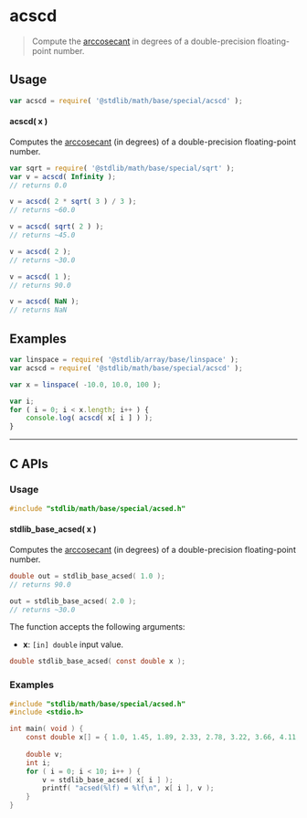 <!--

@license Apache-2.0

Copyright (c) 2024 The Stdlib Authors.

Licensed under the Apache License, Version 2.0 (the "License");
you may not use this file except in compliance with the License.
You may obtain a copy of the License at

   http://www.apache.org/licenses/LICENSE-2.0

Unless required by applicable law or agreed to in writing, software
distributed under the License is distributed on an "AS IS" BASIS,
WITHOUT WARRANTIES OR CONDITIONS OF ANY KIND, either express or implied.
See the License for the specific language governing permissions and
limitations under the License.

-->

# acscd

> Compute the [arccosecant][arccosecant] in degrees of a double-precision floating-point number.

<section class="usage">

## Usage

```javascript
var acscd = require( '@stdlib/math/base/special/acscd' );
```

#### acscd( x )

Computes the [arccosecant][arccosecant] (in degrees) of a double-precision floating-point number.

```javascript
var sqrt = require( '@stdlib/math/base/special/sqrt' );
var v = acscd( Infinity );
// returns 0.0

v = acscd( 2 * sqrt( 3 ) / 3 );
// returns ~60.0

v = acscd( sqrt( 2 ) );
// returns ~45.0

v = acscd( 2 );
// returns ~30.0

v = acscd( 1 );
// returns 90.0

v = acscd( NaN );
// returns NaN
```

</section>

<!-- /.usage -->

<section class="examples">

## Examples

<!-- eslint no-undef: "error" -->

```javascript
var linspace = require( '@stdlib/array/base/linspace' );
var acscd = require( '@stdlib/math/base/special/acscd' );

var x = linspace( -10.0, 10.0, 100 );

var i;
for ( i = 0; i < x.length; i++ ) {
    console.log( acscd( x[ i ] ) );
}
```

</section>

<!-- /.examples -->

<!-- C interface documentation. -->

* * *

<section class="c">

## C APIs

<!-- Section to include introductory text. Make sure to keep an empty line after the intro `section` element and another before the `/section` close. -->

<section class="intro">

</section>

<!-- /.intro -->

<!-- C usage documentation. -->

<csetion class="usage">

### Usage

```c
#include "stdlib/math/base/special/acsed.h"
```

#### stdlib_base_acsed( x )

Computes the [arccosecant][arccosecant] (in degrees) of a double-precision floating-point number.

```c
double out = stdlib_base_acsed( 1.0 );
// returns 90.0

out = stdlib_base_acsed( 2.0 );
// returns ~30.0
```

The function accepts the following arguments:

-   **x**: `[in] double` input value.

```c
double stdlib_base_acsed( const double x );
```

</section>

<!-- /.usage -->

<!-- C API usage notes. Make sure to keep an empty line after the `section` element and another before the `/section` close. -->

<section class="notes">

</section>

<!-- /.notes -->

<!-- C API usage examples. -->

<section class="examples">

### Examples

```c
#include "stdlib/math/base/special/acsed.h"
#include <stdio.h>

int main( void ) {
    const double x[] = { 1.0, 1.45, 1.89, 2.33, 2.78, 3.22, 3.66, 4.11, 4.55, 5.0 };
    
    double v;
    int i;
    for ( i = 0; i < 10; i++ ) {
        v = stdlib_base_acsed( x[ i ] );
        printf( "acsed(%lf) = %lf\n", x[ i ], v );
    }
}
```

</section>

<!-- /.examples -->

</section>

<!-- /.c -->

<!-- Section for related `stdlib` packages. Do not manually edit this section, as it is automatically populated. -->

<section class="related">

</section>

<!-- /.related -->

<!-- Section for all links. Make sure to keep an empty line after the `section` element and another before the `/section` close. -->

<section class="links">

[arccosecant]: https://en.wikipedia.org/wiki/Inverse_trigonometric_functions

<!-- <related-links> -->

<!-- </related-links> -->

</section>

<!-- /.links -->
